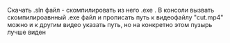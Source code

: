 Скачать .sln файл - скомпилировать из него .exe . В консоли вызвать скомпилироавнный .exe файл и прописать путь к видеофайлу "cut.mp4" можно и к другим видео указать путь, но на конкретно этом пузырь лучше виден
